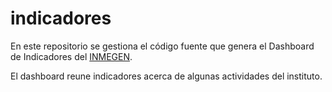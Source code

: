 indicadores
===========


En este repositorio se gestiona el código fuente que genera el Dashboard de Indicadores del
[INMEGEN](http://www.inmegen.gob.mx/ "INMEGEN").



El dashboard reune indicadores acerca de algunas actividades del
instituto.

